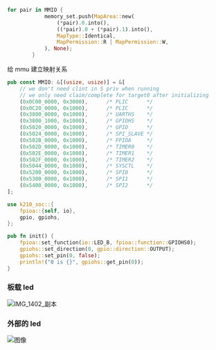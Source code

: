 ```rust
for pair in MMIO {
            memory_set.push(MapArea::new(
                (*pair).0.into(),
                ((*pair).0 + (*pair).1).into(),
                MapType::Identical,
                MapPermission::R | MapPermission::W,
            ), None);
        }
```

给 mmu 建立映射关系

```rust
pub const MMIO: &[(usize, usize)] = &[
    // we don't need clint in S priv when running
    // we only need claim/complete for target0 after initializing
    (0x0C00_0000, 0x3000),      /* PLIC      */
    (0x0C20_0000, 0x1000),      /* PLIC      */
    (0x3800_0000, 0x1000),      /* UARTHS    */
    (0x3800_1000, 0x1000),      /* GPIOHS    */
    (0x5020_0000, 0x1000),      /* GPIO      */
    (0x5024_0000, 0x1000),      /* SPI_SLAVE */
    (0x502B_0000, 0x1000),      /* FPIOA     */
    (0x502D_0000, 0x1000),      /* TIMER0    */
    (0x502E_0000, 0x1000),      /* TIMER1    */
    (0x502F_0000, 0x1000),      /* TIMER2    */
    (0x5044_0000, 0x1000),      /* SYSCTL    */
    (0x5200_0000, 0x1000),      /* SPI0      */
    (0x5300_0000, 0x1000),      /* SPI1      */
    (0x5400_0000, 0x1000),      /* SPI2      */
];
```



```rust
use k210_soc::{
    fpioa::{self, io},
    gpio, gpiohs,
};

pub fn init() {
    fpioa::set_function(io::LED_B, fpioa::function::GPIOHS0);
    gpiohs::set_direction(0, gpio::direction::OUTPUT);
    gpiohs::set_pin(0, false);
    println!("0 is {}", gpiohs::get_pin(0));
}
```



### 板载 led



![IMG_1402_副本](https://tva1.sinaimg.cn/large/008i3skNgy1gvcmletdejj60bs0aojsd02.jpg)

### 外部的 led

![图像](https://tva1.sinaimg.cn/large/008i3skNgy1gvg5x9jzl7j60u0140dn202.jpg)